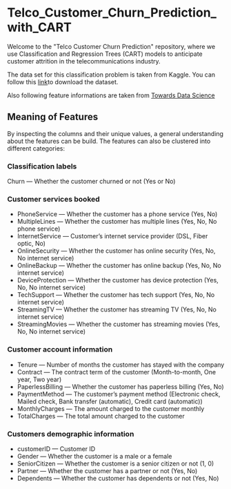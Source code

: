 # Telco_Customer_Churn_Prediction_with_CART

Welcome to the "Telco Customer Churn Prediction" repository, where we use Classification and Regression Trees (CART) models to anticipate customer attrition in the telecommunications industry. 

The data set for this classification problem is taken from Kaggle. You can follow this [link](https://www.kaggle.com/datasets/blastchar/telco-customer-churn)to download the dataset.

Also following feature informations are taken from [Towards Data Science](https://towardsdatascience.com/machine-learning-case-study-telco-customer-churn-prediction-bc4be03c9e1d) 

## Meaning of Features
By inspecting the columns and their unique values, a general understanding about the features can be build. The features can also be clustered into different categories:

### Classification labels

Churn — Whether the customer churned or not (Yes or No)
### Customer services booked

* PhoneService — Whether the customer has a phone service (Yes, No)
* MultipleLines — Whether the customer has multiple lines (Yes, No, No phone service)
* InternetService — Customer’s internet service provider (DSL, Fiber optic, No)
* OnlineSecurity — Whether the customer has online security (Yes, No, No internet service)
* OnlineBackup — Whether the customer has online backup (Yes, No, No internet service)
* DeviceProtection — Whether the customer has device protection (Yes, No, No internet service)
* TechSupport — Whether the customer has tech support (Yes, No, No internet service)
* StreamingTV — Whether the customer has streaming TV (Yes, No, No internet service)
* StreamingMovies — Whether the customer has streaming movies (Yes, No, No internet service)
### Customer account information

* Tenure — Number of months the customer has stayed with the company
* Contract — The contract term of the customer (Month-to-month, One year, Two year)
* PaperlessBilling — Whether the customer has paperless billing (Yes, No)
* PaymentMethod — The customer’s payment method (Electronic check, Mailed check, Bank transfer (automatic), Credit card (automatic))
* MonthlyCharges — The amount charged to the customer monthly
* TotalCharges — The total amount charged to the customer
### Customers demographic information

* customerID — Customer ID
* Gender — Whether the customer is a male or a female
* SeniorCitizen — Whether the customer is a senior citizen or not (1, 0)
* Partner — Whether the customer has a partner or not (Yes, No)
* Dependents — Whether the customer has dependents or not (Yes, No)


